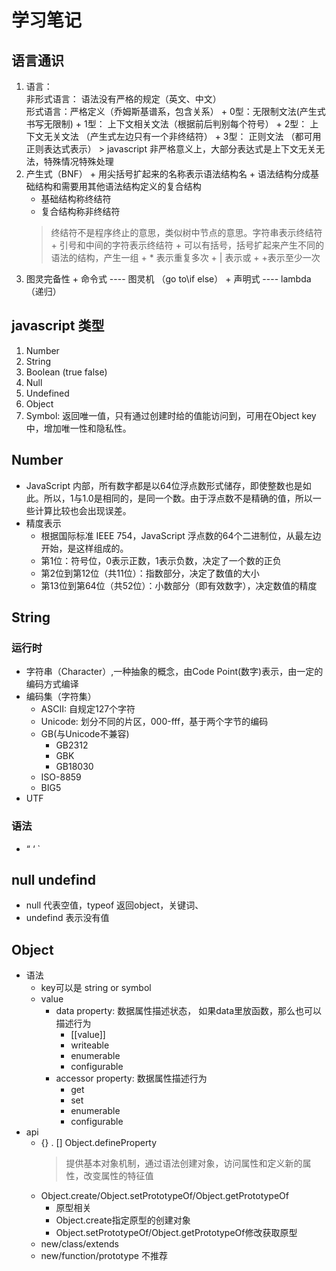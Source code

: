 # 学习笔记
## 语言通识
  1. 语言： <br>
    非形式语言： 语法没有严格的规定（英文、中文） <br>
    形式语言：严格定义（乔姆斯基谱系，包含关系）
    + 0型：无限制文法(产生式书写无限制)
    + 1型： 上下文相关文法（根据前后判别每个符号）
    + 2型： 上下文无关文法 （产生式左边只有一个非终结符）
    + 3型： 正则文法 （都可用正则表达式表示）
    > javascript 非严格意义上，大部分表达式是上下文无关无法，特殊情况特殊处理
  2. 产生式（BNF）
    + 用尖括号扩起来的名称表示语法结构名
    + 语法结构分成基础结构和需要用其他语法结构定义的复合结构
      + 基础结构称终结符
      + 复合结构称非终结符
      > 终结符不是程序终止的意思，类似树中节点的意思。字符串表示终结符
    + 引号和中间的字符表示终结符
    + 可以有括号，括号扩起来产生不同的语法的结构，产生一组
    + * 表示重复多次
    + | 表示或
    + +表示至少一次
  3. 图灵完备性
    + 命令式 ---- 图灵机 （go to\if else）
    + 声明式 ---- lambda（递归）
## javascript 类型
  1. Number
  2. String
  3. Boolean (true false)
  4. Null
  5. Undefined
  6. Object
  7. Symbol: 返回唯一值，只有通过创建时给的值能访问到，可用在Object key中，增加唯一性和隐私性。
  ## Number 
  + JavaScript 内部，所有数字都是以64位浮点数形式储存，即使整数也是如此。所以，1与1.0是相同的，是同一个数。由于浮点数不是精确的值，所以一些计算比较也会出现误差。
  + 精度表示
    + 根据国际标准 IEEE 754，JavaScript 浮点数的64个二进制位，从最左边开始，是这样组成的。
    + 第1位：符号位，0表示正数，1表示负数，决定了一个数的正负
    + 第2位到第12位（共11位）：指数部分，决定了数值的大小
    + 第13位到第64位（共52位）：小数部分（即有效数字），决定数值的精度
  ## String
  ### 运行时
  + 字符串（Character）,一种抽象的概念，由Code Point(数字)表示，由一定的编码方式编译
  + 编码集（字符集）
    + ASCII: 自规定127个字符
    + Unicode: 划分不同的片区，000-fff，基于两个字节的编码
    + GB(与Unicode不兼容)
      + GB2312
      + GBK
      + GB18030
    + ISO-8859
    + BIG5
  + UTF
  ### 语法
  + “ ‘ `
  ## null undefind
  + null 代表空值，typeof 返回object，关键词、
  + undefind 表示没有值
  ## Object
  + 语法
    + key可以是 string or symbol
    + value
      + data property: 数据属性描述状态， 如果data里放函数，那么也可以描述行为
        + [[value]]
        + writeable
        + enumerable
        + configurable
      + accessor property: 数据属性描述行为
        + get
        + set
        + enumerable
        + configurable
  + api
    + {} . [] Object.defineProperty
      > 提供基本对象机制，通过语法创建对象，访问属性和定义新的属性，改变属性的特征值
    + Object.create/Object.setPrototypeOf/Object.getPrototypeOf
      + 原型相关
      + Object.create指定原型的创建对象
      + Object.setPrototypeOf/Object.getPrototypeOf修改获取原型
    + new/class/extends
    + new/function/prototype 不推荐
